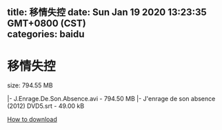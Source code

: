 
title: 移情失控
date: Sun Jan 19 2020 13:23:35 GMT+0800 (CST)    
categories: baidu
---

# 移情失控
size: 794.55 MB
 
 
|- J.Enrage.De.Son.Absence.avi - 794.50 MB
|- J'enrage de son absence (2012) DVD5.srt - 49.00 kB

[How to download](https://bpcam.bemobtrk.com/go/2ceec3aa-1ca2-46d6-b9ff-aaa5c184517c?jno=326)